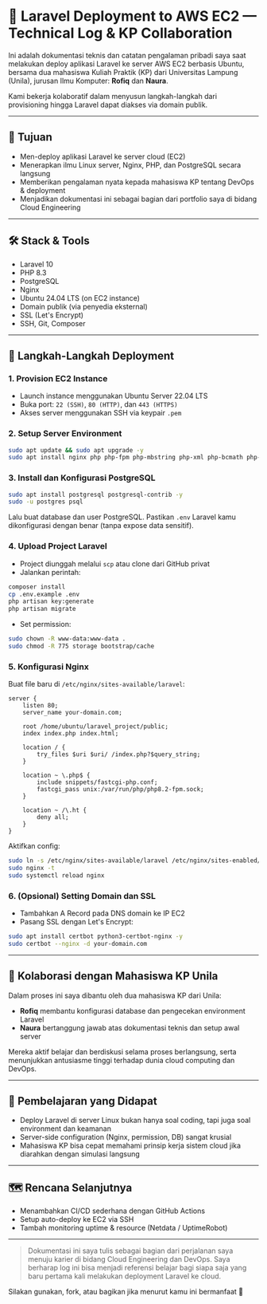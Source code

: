 
# 🚀 Laravel Deployment to AWS EC2 — Technical Log & KP Collaboration

Ini adalah dokumentasi teknis dan catatan pengalaman pribadi saya saat melakukan deploy aplikasi Laravel ke server AWS EC2 berbasis Ubuntu, bersama dua mahasiswa Kuliah Praktik (KP) dari Universitas Lampung (Unila), jurusan Ilmu Komputer: **Rofiq** dan **Naura**.

Kami bekerja kolaboratif dalam menyusun langkah-langkah dari provisioning hingga Laravel dapat diakses via domain publik.

---

## 🎯 Tujuan

- Men-deploy aplikasi Laravel ke server cloud (EC2)
- Menerapkan ilmu Linux server, Nginx, PHP, dan PostgreSQL secara langsung
- Memberikan pengalaman nyata kepada mahasiswa KP tentang DevOps & deployment
- Menjadikan dokumentasi ini sebagai bagian dari portfolio saya di bidang Cloud Engineering

---

## 🛠️ Stack & Tools

- Laravel 10
- PHP 8.3
- PostgreSQL
- Nginx
- Ubuntu 24.04 LTS (on EC2 instance)
- Domain publik (via penyedia eksternal)
- SSL (Let's Encrypt)
- SSH, Git, Composer

---

## 🔧 Langkah-Langkah Deployment

### 1. Provision EC2 Instance
- Launch instance menggunakan Ubuntu Server 22.04 LTS
- Buka port: `22 (SSH)`, `80 (HTTP)`, dan `443 (HTTPS)`
- Akses server menggunakan SSH via keypair `.pem`

### 2. Setup Server Environment
```bash
sudo apt update && sudo apt upgrade -y
sudo apt install nginx php php-fpm php-mbstring php-xml php-bcmath php-curl php-pgsql unzip curl git composer -y
```

### 3. Install dan Konfigurasi PostgreSQL
```bash
sudo apt install postgresql postgresql-contrib -y
sudo -u postgres psql
```

Lalu buat database dan user PostgreSQL. Pastikan `.env` Laravel kamu dikonfigurasi dengan benar (tanpa expose data sensitif).

### 4. Upload Project Laravel
- Project diunggah melalui `scp` atau clone dari GitHub privat
- Jalankan perintah:
```bash
composer install
cp .env.example .env
php artisan key:generate
php artisan migrate
```
- Set permission:
```bash
sudo chown -R www-data:www-data .
sudo chmod -R 775 storage bootstrap/cache
```

### 5. Konfigurasi Nginx
Buat file baru di `/etc/nginx/sites-available/laravel`:
```nginx
server {
    listen 80;
    server_name your-domain.com;

    root /home/ubuntu/laravel_project/public;
    index index.php index.html;

    location / {
        try_files $uri $uri/ /index.php?$query_string;
    }

    location ~ \.php$ {
        include snippets/fastcgi-php.conf;
        fastcgi_pass unix:/var/run/php/php8.2-fpm.sock;
    }

    location ~ /\.ht {
        deny all;
    }
}
```

Aktifkan config:
```bash
sudo ln -s /etc/nginx/sites-available/laravel /etc/nginx/sites-enabled/
sudo nginx -t
sudo systemctl reload nginx
```

### 6. (Opsional) Setting Domain dan SSL
- Tambahkan A Record pada DNS domain ke IP EC2
- Pasang SSL dengan Let's Encrypt:
```bash
sudo apt install certbot python3-certbot-nginx -y
sudo certbot --nginx -d your-domain.com
```

---

## 🤝 Kolaborasi dengan Mahasiswa KP Unila

Dalam proses ini saya dibantu oleh dua mahasiswa KP dari Unila:

- **Rofiq** membantu konfigurasi database dan pengecekan environment Laravel
- **Naura** bertanggung jawab atas dokumentasi teknis dan setup awal server

Mereka aktif belajar dan berdiskusi selama proses berlangsung, serta menunjukkan antusiasme tinggi terhadap dunia cloud computing dan DevOps.

---

## 📌 Pembelajaran yang Didapat

- Deploy Laravel di server Linux bukan hanya soal coding, tapi juga soal environment dan keamanan
- Server-side configuration (Nginx, permission, DB) sangat krusial
- Mahasiswa KP bisa cepat memahami prinsip kerja sistem cloud jika diarahkan dengan simulasi langsung

---

## 🗺️ Rencana Selanjutnya

- Menambahkan CI/CD sederhana dengan GitHub Actions
- Setup auto-deploy ke EC2 via SSH
- Tambah monitoring uptime & resource (Netdata / UptimeRobot)

---

> Dokumentasi ini saya tulis sebagai bagian dari perjalanan saya menuju karier di bidang Cloud Engineering dan DevOps. Saya berharap log ini bisa menjadi referensi belajar bagi siapa saja yang baru pertama kali melakukan deployment Laravel ke cloud.

Silakan gunakan, fork, atau bagikan jika menurut kamu ini bermanfaat 🙌
